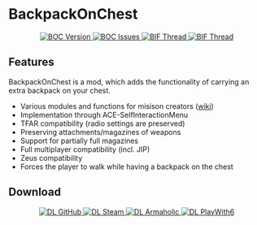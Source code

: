 # BackpackOnChest

<p align="center">
    <a href="https://github.com/DerZade/BackpackOnChest/releases/latest">
        <img src="https://img.shields.io/badge/Version-1.2.0-blue.svg?style=flat-square" alt="BOC Version">
    </a>
    <a href="https://github.com/DerZade/BackpackOnChest/issues">
        <img src="https://img.shields.io/github/issues-raw/derzade/BackpackOnChest.svg?style=flat-square&label=Issues" alt="BOC Issues">
    </a>
    <a href="https://forums.bistudio.com/topic/181815-backpackonchest/">
        <img src="https://img.shields.io/badge/BIF-Thread-3c6994.svg?style=flat-square" alt="BIF Thread">
    </a>
    <a href="https://github.com/DerZade/BackpackOnChest/wiki">
        <img src="https://img.shields.io/badge/GitHub-Wiki-d26911.svg?style=flat-square" alt="BIF Thread">
    </a>
</p>
  
    
    

## Features  
BackpackOnChest is a mod, which adds the functionality of carrying an extra backpack on your chest.  
- Various modules and functions for misison creators ([wiki](https://github.com/DerZade/BackpackOnChest/wiki))
- Implementation through ACE-SelfInteractionMenu
- TFAR compatibility (radio settings are preserved)
- Preserving attachments/magazines of weapons
- Support for partially full magazines
- Full multiplayer compatibility (incl. JIP)
- Zeus compatibility
- Forces the player to walk while having a backpack on the chest

## Download

<p align="center">
    <a href="https://github.com/DerZade/BackpackOnChest/releases/latest">
        <img src="https://img.shields.io/badge/Download-GitHub-4078c0.svg?style=flat-square" alt="DL GitHub">
    </a>
    <a href="http://steamcommunity.com/sharedfiles/filedetails/?id=820924072">
        <img src="https://img.shields.io/badge/Download-Steam-233b53.svg?style=flat-square" alt="DL Steam">
    </a>
    <a href="http://www.armaholic.com/page.php?id=28838">
        <img src="https://img.shields.io/badge/Download-Armaholic-88775d.svg?style=flat-square" alt="DL Armaholic">
    </a>
    <a href="http://withsix.com/p/Arma-3/mods/Dw_gW6YuI0KbuTzShn1VWQ/backpack-on-chest-mod">
        <img src="https://img.shields.io/badge/Download-PlayWith6-146bff.svg?style=flat-square" alt="DL PlayWith6">
    </a>
</p>
